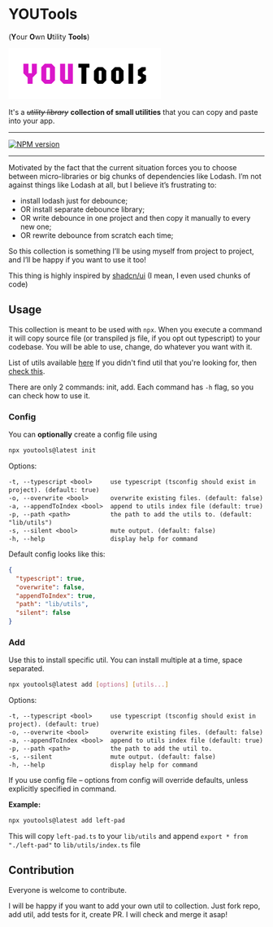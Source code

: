 # YOUTools
(**Y**our **O**wn **U**tility **Tools**)

![logo](logo.png?raw=true)

It's a ~~*utility library*~~ **collection of small utilities** that you can copy and paste into your app.

---
[![NPM version](https://img.shields.io/npm/v/youtools.svg?style=flat)](https://www.npmjs.org/package/youtools)

---

Motivated by the fact that the current situation forces you to choose between micro-libraries
or big chunks of dependencies like Lodash.
I’m not against things like Lodash at all, but I believe it’s frustrating to:
- install lodash just for debounce;
- OR install separate debounce library;
- OR write debounce in one project and then copy it manually to every new one;
- OR rewrite debounce from scratch each time;

So this collection is something I’ll be using myself from project to project, and I’ll be happy if you want to use it too!

This thing is highly inspired by [shadcn/ui](https://ui.shadcn.com/) (I mean, I even used chunks of code)


## Usage

This collection is meant to be used with `npx`.
When you execute a command it will copy source file (or transpiled js file, if you opt out typescript) to your codebase.
You will be able to use, change, do whatever you want with it.

List of utils available [here](/src/tools)
If you didn't find util that you're looking for, then [check this](#contribution).

There are only 2 commands: init, add.
Each command has `-h` flag, so you can check how to use it.

### Config
You can **optionally** create a config file using

```bash
npx youtools@latest init
```

Options:
```
-t, --typescript <bool>     use typescript (tsconfig should exist in project). (default: true)
-o, --overwrite <bool>      overwrite existing files. (default: false)
-a, --appendToIndex <bool>  append to utils index file (default: true)
-p, --path <path>           the path to add the utils to. (default: "lib/utils")
-s, --silent <bool>         mute output. (default: false)
-h, --help                  display help for command
```

Default config looks like this:
```json
{
  "typescript": true,
  "overwrite": false,
  "appendToIndex": true,
  "path": "lib/utils",
  "silent": false
}
```

### Add
Use this to install specific util. You can install multiple at a time, space separated.
```bash
npx youtools@latest add [options] [utils...]
```

Options:
```
-t, --typescript <bool>     use typescript (tsconfig should exist in project). (default: true)
-o, --overwrite <bool>      overwrite existing files. (default: false)
-a, --appendToIndex <bool>  append to utils index file (default: true)
-p, --path <path>           the path to add the util to.
-s, --silent                mute output. (default: false)
-h, --help                  display help for command
```
If you use config file – options from config will override defaults, unless explicitly specified in command.

**Example:**
```bash
npx youtools@latest add left-pad
```
This will copy `left-pad.ts` to your `lib/utils` and append `export * from "./left-pad"` to `lib/utils/index.ts` file


## Contribution

Everyone is welcome to contribute.

I will be happy if you want to add your own util to collection.
Just fork repo, add util, add tests for it, create PR.
I will check and merge it asap!
